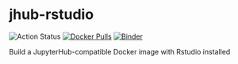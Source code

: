 # jhub-rstudio

![Action Status](https://github.com/DSSG-eiCompare/jhub-rstudio/workflows/Repo2Docker/badge.svg)
[![Docker Pulls](https://img.shields.io/docker/pulls/eicompare/jhub-rstudio)](https://hub.docker.com/repository/registry-1.docker.io/eiCompare/jhub-rstudio/)
[![Binder](https://mybinder.org/badge_logo.svg)](https://mybinder.org/v2/gh/DSSG-eiCompare/jhub-rstudio/master?urlpath=lab)

Build a JupyterHub-compatible Docker image with Rstudio installed 

